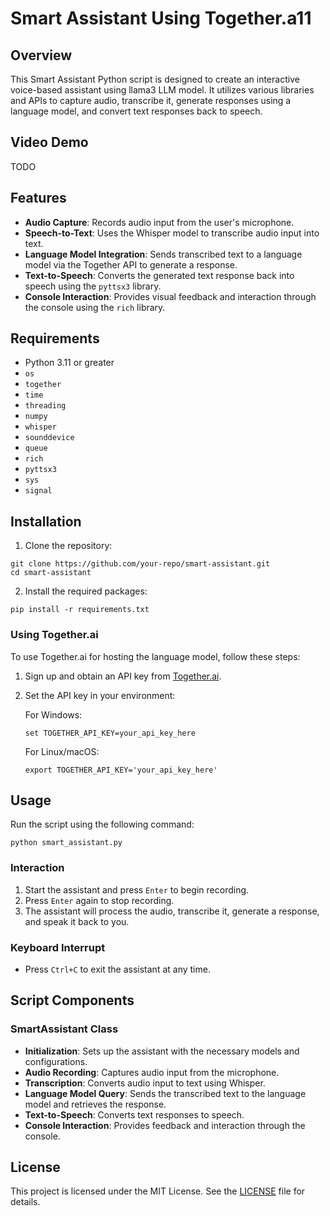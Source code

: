 # Smart Assistant Using Together.a11

## Overview

This Smart Assistant Python script is designed to create an interactive voice-based assistant using llama3 LLM model. It utilizes various libraries and APIs to capture audio, transcribe it, generate responses using a language model, and convert text responses back to speech. 

## Video Demo
TODO


## Features

- **Audio Capture**: Records audio input from the user's microphone.
- **Speech-to-Text**: Uses the Whisper model to transcribe audio input into text.
- **Language Model Integration**: Sends transcribed text to a language model via the Together API to generate a response.
- **Text-to-Speech**: Converts the generated text response back into speech using the `pyttsx3` library.
- **Console Interaction**: Provides visual feedback and interaction through the console using the `rich` library.

## Requirements

- Python 3.11 or greater
- `os`
- `together`
- `time`
- `threading`
- `numpy`
- `whisper`
- `sounddevice`
- `queue`
- `rich`
- `pyttsx3`
- `sys`
- `signal`

## Installation

1. Clone the repository:

```
git clone https://github.com/your-repo/smart-assistant.git
cd smart-assistant
```

2. Install the required packages:

```
pip install -r requirements.txt
```
### Using Together.ai

To use Together.ai for hosting the language model, follow these steps:

1. Sign up and obtain an API key from [Together.ai](https://together.xyz).
2. Set the API key in your environment:

    For Windows:
    ```
    set TOGETHER_API_KEY=your_api_key_here
    ```

    For Linux/macOS:
    ```
    export TOGETHER_API_KEY='your_api_key_here'
    ```

## Usage

Run the script using the following command:

```
python smart_assistant.py
```

### Interaction

1. Start the assistant and press `Enter` to begin recording.
2. Press `Enter` again to stop recording.
3. The assistant will process the audio, transcribe it, generate a response, and speak it back to you.

### Keyboard Interrupt

- Press `Ctrl+C` to exit the assistant at any time.

## Script Components

### SmartAssistant Class

- **Initialization**: Sets up the assistant with the necessary models and configurations.
- **Audio Recording**: Captures audio input from the microphone.
- **Transcription**: Converts audio input to text using Whisper.
- **Language Model Query**: Sends the transcribed text to the language model and retrieves the response.
- **Text-to-Speech**: Converts text responses to speech.
- **Console Interaction**: Provides feedback and interaction through the console.


## License

This project is licensed under the MIT License. See the [LICENSE](LICENSE) file for details.
